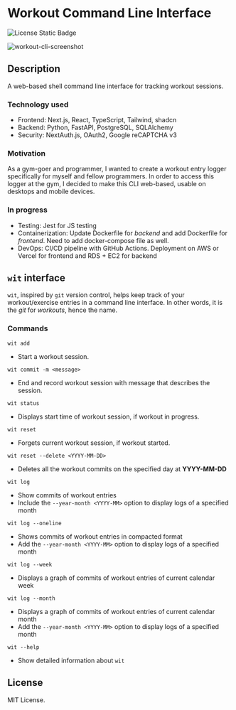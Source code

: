 # Workout Command Line Interface

![License Static Badge](https://img.shields.io/badge/license-MIT-orange)

![workout-cli-screenshot](https://github.com/user-attachments/assets/ef1b6edd-ad08-439d-b675-345218ced844)

## Description
A web-based shell command line interface for tracking workout sessions.


### Technology used

- Frontend: Next.js, React, TypeScript, Tailwind, shadcn
- Backend: Python, FastAPI, PostgreSQL, SQLAlchemy
- Security: NextAuth.js, OAuth2, Google reCAPTCHA v3

### Motivation

As a gym-goer and programmer, I wanted to create a workout entry logger specifically for myself and fellow programmers. In order to access this logger at the gym, I decided to make this CLI web-based, usable on desktops and mobile devices.

### In progress

- Testing: Jest for JS testing
- Containerization: Update Dockerfile for _backend_ and add Dockerfile for _frontend_. Need to add docker-compose file as well.
- DevOps: CI/CD pipeline with GitHub Actions. Deployment on AWS or Vercel for frontend and RDS + EC2 for backend

## `wit` interface

`wit`, inspired by `git` version control, helps keep track of your workout/exercise entries in a command line interface. In other words, it is the _git_ for _workouts_, hence the name.

### Commands

`wit add`

- Start a workout session.

`wit commit -m <message>`

- End and record workout session with message that describes the session.

`wit status`

- Displays start time of workout session, if workout in progress.

`wit reset`

- Forgets current workout session, if workout started.

`wit reset --delete <YYYY-MM-DD>`

- Deletes all the workout commits on the specified day at **YYYY-MM-DD**

`wit log`

- Show commits of workout entries
- Include the `--year-month <YYYY-MM>` option to display logs of a specified month

`wit log --oneline`

- Shows commits of workout entries in compacted format
- Add the `--year-month <YYYY-MM>` option to display logs of a specified month

`wit log --week`

- Displays a graph of commits of workout entries of current calendar week

`wit log --month`

- Displays a graph of commits of workout entries of current calendar month
- Add the `--year-month <YYYY-MM>` option to display logs of a specified month

`wit --help`

- Show detailed information about `wit`

## License

MIT License.
